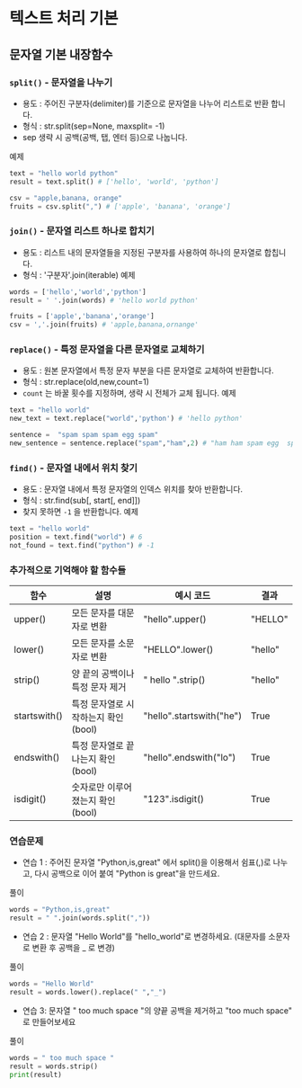# 텍스트 처리 기본

## 문자열 기본 내장함수

### `split()` - 문자열을 나누기
- 용도 : 주어진 구분자(delimiter)를 기준으로 문자열을 나누어 리스트로 반환 합니다.
- 형식 : str.split(sep=None, maxsplit= -1)
- sep 생략 시 공백(공백, 탭, 엔터 등)으로 나눕니다.

예제
 ```python
text = "hello world python"
result = text.split() # ['hello', 'world', 'python']
 
csv = "apple,banana, orange"
fruits = csv.split(",") # ['apple', 'banana', 'orange']
 ```

### `join()` - 문자열 리스트 하나로 합치기
- 용도 : 리스트  내의 문자열들을 지정된 구분자를 사용하여 하나의 문자열로 합칩니다.
- 형식 : '구분자'.join(iterable)
  예제
```python
words = ['hello','world','python']
result = ' '.join(words) # 'hello world python'

fruits = ['apple','banana','orange']
csv = ','.join(fruits) # 'apple,banana,ornange'
```

### `replace()` - 특정 문자열을 다른 문자열로 교체하기
- 용도 : 원본 문자열에서 특정 문자 부분을 다른 문자열로 교체하여 반환합니다.
- 형식 : str.replace(old,new,count=1)
- `count` 는 바꿀 횟수를 지정하며, 생략 시 전체가 교체 됩니다.
  예제
```python
text = "hello world"
new_text = text.replace("world",'python') # 'hello python'

sentence =  "spam spam spam egg spam"
new_sentence = sentence.replace("spam","ham",2) # "ham ham spam egg  spam"
```

### `find()` - 문자열 내에서 위치 찾기
- 용도 : 문자열 내에서 특정 문자열의 인덱스 위치를 찾아 반환합니다.
- 형식 : str.find(sub[, start[, end]])
- 찾지 못하면 `-1` 을 반환합니다.
  예제
```python
text = "hello world"
position = text.find("world") # 6 
not_found = text.find("python") # -1
```

### 추가적으로 기억해야 할 함수들
| 함수           | 설명                      | 예시 코드                    | 결과      |
|--------------|-------------------------|--------------------------|---------|
| upper()      | 모든 문자를 대문자로 변환          | "hello".upper()          | "HELLO" |
| lower()      | 모든 문자를 소문자로  변환         | "HELLO".lower()          | "hello" |
| strip()      | 양 끝의 공백이나 특정 문자 제거      | " hello ".strip()        | "hello" |
| startswith() | 특정 문자열로 시작하는지 확인 (bool) | "hello".startswith("he") | True    |
| endswith()   | 특정 문자열로 끝나는지 확인 (bool)  | "hello".endswith("lo")   | True    |
| isdigit()    | 숫자로만 이루어졌는지 확인(bool)    | "123".isdigit()          | True    |

### 연습문제
- 연습 1 : 주어진 문자열 "Python,is,great" 에서 split()을 이용해서 쉼표(,)로 나누고,
  다시 공백으로 이어 붙여 "Python is great"을 만드세요.

풀이
```python
words = "Python,is,great"
result = " ".join(words.split(","))
```
- 연습 2 : 문자열 "Hello World"를 "hello_world"로 변경하세요. (대문자를 소문자로 변환 후 공백을 _ 로 변경)

풀이
```python
words = "Hello World"
result = words.lower().replace(" ","_")
```

- 연습 3: 문자열 " too much space "의 양끝 공백을 제거하고 "too much space" 로 만들어보세요

풀이
```python
words = " too much space "
result = words.strip()
print(result)
```

